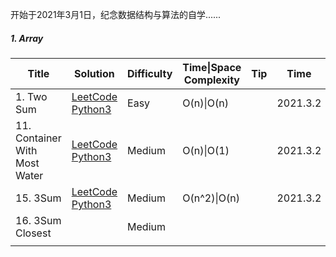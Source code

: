 开始于2021年3月1日，纪念数据结构与算法的自学......

##### 1. Array

| Title                         | Solution                                                     | Difficulty | Time\|Space Complexity | Tip  | Time     | Star |
| ----------------------------- | ------------------------------------------------------------ | ---------- | ---------------------- | ---- | -------- | ---- |
| 1. Two Sum                    | [LeetCode   Python3](https://github.com/hongkong9771/LeetCode/tree/main/Code/0001.Two%20Sum) | Easy       | O(n)\|O(n)             |      | 2021.3.2 |      |
| 11. Container With Most Water | [LeetCode   Python3](https://github.com/hongkong9771/LeetCode/tree/main/Code/0011.Container%20With%20Most%20Water) | Medium     | O(n)\|O(1)             |      | 2021.3.2 |      |
| 15. 3Sum                      | [LeetCode   Python3](https://github.com/hongkong9771/LeetCode/tree/main/Code/0015.3Sum) | Medium     | O(n^2​)\|O(n)           |      | 2021.3.2 |      |
| 16. 3Sum Closest              |                                                              | Medium     |                        |      |          |      |
|                               |                                                              |            |                        |      |          |      |

